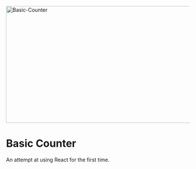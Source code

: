 <img src="https://socialify.git.ci/zibusisojnduna/Basic-Counter/image?language=1&owner=1&name=1&stargazers=1&theme=Light" alt="Basic-Counter" width="640" height="320" />

<h1>Basic Counter</h1>
An attempt at using React for the first time.

